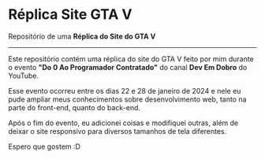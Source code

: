 # Réplica Site GTA V
 <p>Repositório de uma <strong>Réplica do Site do GTA V</strong></p>
 <hr>

 <p>Este repositório contém uma réplica do site do GTA V feito por mim durante o evento <strong>"Do 0 Ao Programador Contratado"</strong> do canal <strong>Dev Em Dobro</strong> do YouTube.</p>
 <p>Esse evento ocorreu entre os dias 22 e 28 de janeiro de 2024 e nele eu pude ampliar meus conhecimentos sobre desenvolvimento web, tanto na parte do front-end, quanto do back-end.</p>
 <p>Após o fim do evento, eu adicionei coisas e modifiquei outras, além de deixar o site responsivo para diversos tamanhos de tela diferentes.</p>
 <p>Espero que gostem :D</p>
